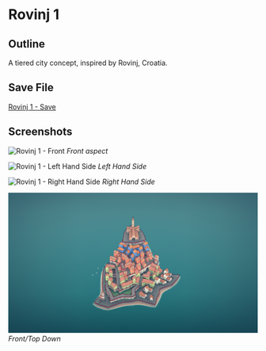 # Rovinj 1

## Outline

A tiered city concept, inspired by Rovinj, Croatia.

## Save File

[Rovinj 1 - Save](save.txt)

## Screenshots

![Rovinj 1 - Front](screenshot_1.jpg)
_Front aspect_

![Rovinj 1 - Left Hand Side](screenshot_2.jpg)
_Left Hand Side_

![Rovinj 1 - Right Hand Side](screenshot_3.jpg)
_Right Hand Side_

![Rovinj 1 - Front/Top Down](screenshot_4.jpg)
_Front/Top Down_
